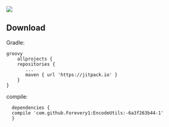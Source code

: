 [![](https://jitpack.io/v/Forevery1/EncodeUtils.svg)](https://jitpack.io/#Forevery1/EncodeUtils)

## Download

Gradle:
```
groovy
    allprojects {
	repositories {
	   ...
	   maven { url 'https://jitpack.io' }
    }
}
  ```
  compile:
  ```
    dependencies {
	compile 'com.github.Forevery1:EncodeUtils:-6a3f263b44-1'
    }

```

